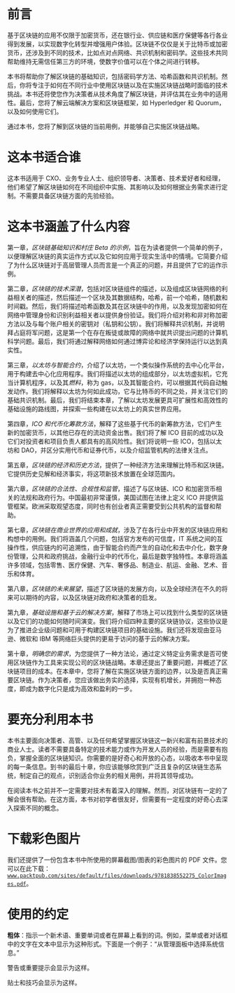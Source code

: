 # 前言

基于区块链的应用不仅限于加密货币，还在银行业、供应链和医疗保健等各行各业得到发展，以实现数字化转型并增强用户体验。区块链不仅仅是关于比特币或加密货币，还涉及到不同的技术，比如点对点网络、共识机制和密码学。这些技术共同帮助维持无需信任第三方的环境，使数字价值可以在个体之间进行转移。

本书将帮助你了解区块链的基础知识，包括密码学方法、哈希函数和共识机制。然后，你将专注于如何在不同行业中使用区块链以及在实施区块链战略时面临的技术挑战。本书还将使您作为决策者从技术角度了解区块链，并评估其在业务中的适用性。最后，您将了解云端解决方案和区块链框架，如 Hyperledger 和 Quorum，以及如何使用它们。

通过本书，您将了解到区块链的当前用例，并能够自己实施区块链战略。

# 这本书适合谁

这本书适用于 CXO、业务专业人士、组织领导者、决策者、技术爱好者和经理，他们希望了解区块链如何在不同组织中实施、其影响以及如何根据业务需求进行定制。不需要具备区块链方面的先验经验。

# 这本书涵盖了什么内容

第一章，*区块链基础知识和村庄 Beta 的示例*，旨在为读者提供一个简单的例子，以便理解区块链的真实运作方式以及它如何应用于现实生活中的情境。它简要介绍了为什么区块链对于高层管理人员而言是一个真正的问题，并且提供了它的运作示例。

第二章，*区块链的技术深潜*，包括对区块链组件的描述，以及组成区块链网络的利益相关者的描述，然后描述一个区块及其数据结构，哈希，前一个哈希，随机数和时间戳。然后，我们将描述哈希函数及其在区块链中的作用，以及发现加密如何在网络中管理身份和识别利益相关者以提供身份验证。我们将介绍对称和非对称加密方法以及与每个账户相关的密钥对（私钥和公钥）。我们将解释共识机制，并说明拜占庭将军问题，这是第一个在存在叛徒或故障的网络中就共识提出问题的计算机科学问题。最后，我们将通过解释网络如何通过博弈论和经济学保持运行以达到真实性。

第三章，*以太坊与智能合约*，介绍了以太坊，一个类似操作系统的去中心化平台，用于构建去中心化应用程序。我们将描述以太坊的组成部分，以太坊虚拟机，它充当计算机程序，以及其*燃料*，称为 gas，以及其智能合约，可以根据其代码自动触发动作。我们将解释以太坊为何如此成功，它与比特币的不同之处，并关注它们的基础共识机制。最后，我们将结束本章，了解以太坊发展更具可扩展性和高效性的基础设施的路线图，并探索一些构建在以太坊上的真实世界应用。

第四章，*ICO 和代币化筹款方法*，解释了这些基于代币的新筹款方法，它们产生新的加密货币，以其他已存在的流动资金出售。我们将了解 ICO 目前的成功以及它们对投资者和项目负责人都具有的高风险性。我们将说明一些 ICO，包括以太坊和 DAO，并区分实用代币和证券代币，以及介绍监管机构的法律关注点。

第五章，*区块链的经济和历史方法*，提供了一种经济方法来理解比特币和区块链。它提供历史见解和经济事实，将这项新技术放置在全球范围内。

第六章，*区块链的合法性、合规性和监管*，描述了与区块链、ICO 和加密货币相关的法规和政府行为。中国最初非常谨慎，美国试图在法律上定义 ICO 并提供监管框架。欧洲采取观望态度，同时也有创业者真正需要受到公共机构的监督和帮助。

第七章，*区块链在商业世界的应用和成就*，涉及了在各行业中开发的区块链应用和构想中的用例。我们将涵盖几个问题，包括官方发布的可信度，IT 系统之间的互操作性，供应链内的可追溯性，由于智能合约而产生的自动化和去中介化，数字身份管理，公共和政府挑战，金融行业中的代币化，最后是数字独特性。本章将涵盖许多领域，包括零售、医疗保健、汽车、奢侈品、制造业、航运、金融、艺术、音乐和体育。

第八章，*区块链的未来展望*，描述了区块链的发展方向，以及全球经济在不久的将来可以期待的内容，以及区块链对政府和决策者的启发。

第九章，*基础设施和基于云的解决方案*，解释了市场上可以找到什么类型的区块链以及它们的功能如何随时间演变。我们将介绍四种主要的区块链协议，这些协议是为了推进企业级问题和可用于构建区块链项目的基础设施。我们还将发现由亚马逊、微软和 IBM 等网络巨头提供的更易于访问的基于云的解决方案。   

第十章，*明确您的需求*，为您提供了一种方法论，通过定义特定业务需求是否可使用区块链作为工具来实现公司的区块链战略。本章还提出了重要问题，并概述了区块链项目的成本。在本章中，您将了解在实施区块链方面的边界，以及是否真正需要区块链。作为决策者，您应该做出务实的选择，实现有机增长，并拥抱一种态度，即成为数字化只是成为高效和盈利的一步。

# 要充分利用本书

本书主要面向决策者、高管、以及任何希望掌握区块链这一新兴和富有前景技术的商业人士。读者不需要具备特定的技术能力或作为开发人员的经验，而是需要有抱负，掌握全面的区块链知识。你需要的是好奇心和开放的心态，以吸收本书中呈现的每一条信息。到书的最后十章，你应该能够欣赏到广泛且复杂的区块链生态系统，制定自己的观点，识别适合你业务的相关用例，并将其领导成功。

在阅读本书之前并不一定需要对技术有着深入的理解。然而，对区块链有一定的了解会很有帮助。在这方面，本书对初学者很友好，但需要有一定程度的好奇心去深入探索不同的概念。

# 下载彩色图片

我们还提供了一份包含本书中所使用的屏幕截图/图表的彩色图片的 PDF 文件。您可以在此下载：[`www.packtpub.com/sites/default/files/downloads/9781838552275_ColorImages.pdf`](https://static.packt-cdn.com/downloads/9781838552275_ColorImages.pdf)。

# 使用的约定

**粗体**：指示一个新术语、重要单词或者在屏幕上看到的词。例如，菜单或者对话框中的文字在文本中显示为这种形式。下面是一个例子：“从管理面板中选择系统信息。”

警告或重要提示会显示为这样。

贴士和技巧会显示为这样。
